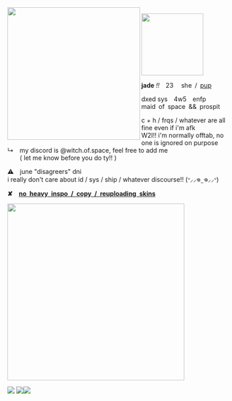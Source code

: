 <img src="https://64.media.tumblr.com/fc6b553b17545d11886d4e723f00f815/89ac187628731652-84/s1280x1920/cbc8fd01e5d4e1e8886a1ffc6f153b53f0503b44.png" align="left" style="width: 300px;">
<p align="left"><img src="https://files.catbox.moe/60odjb.gif" style="width: 140px;"></p>
<b>jade</b> <i>!!</i> 23  she / <a href="https://pronouns.cc/@lofaf/jade">pup</a> </h3>
<p>dxed sys 4w5 enfp
</br>maid of space && prospit</p>
<p>c + h / frqs / whatever are all fine even if i'm afk
</br>W2I!! i'm normally offtab, no one is ignored on purpose
</br>↳ my discord is @witch.of.space, feel free to add me
</br>  ( let me know before you do ty!! )</p>
<p>⚠️ june "disagreers" dni</b>
</br>i really don't care about id / sys / ship / whatever discourse!! (ᐡ⸝⸝𖦹  ̫ 𖦹⸝⸝ᐡ)</p>
<p><b>✘ <ins>no heavy inspo / copy / reuploading skins</b></ins></p>
<p><img src="https://64.media.tumblr.com/334ef3928a5d5ec2e45bd59d90425e58/3d346fea3a4ecdaa-52/s1280x1920/b62aaa9cba5f428d5a311f99e7ad7965b2a551e4.png" style="width: 400px;"></p>
<p align="left"><img src="https://files.catbox.moe/ru8qxl.png"> <img src="https://files.catbox.moe/o79ph6.png"><img src="https://files.catbox.moe/l7dxq2.png"></p>
